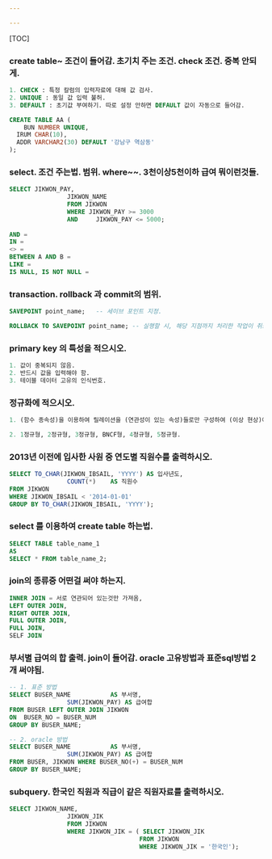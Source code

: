 ```yaml
---

---
```


[TOC]

### create table~ 조건이 들어감. 초기치 주는 조건. check 조건. 중복 안되게.

```SQL
1. CHECK : 특정 칼럼의 입력자료에 대해 값 검사.
2. UNIQUE : 동일 값 입력 불허.
3. DEFAULT : 초기값 부여하기. 따로 설정 안하면 DEFAULT 값이 자동으로 들어감.

CREATE TABLE AA (
	BUN NUMBER UNIQUE,
  IRUM CHAR(10),
  ADDR VARCHAR2(30) DEFAULT '강남구 역삼동'
);
```



### select. 조건 주는법. 범위. where~~. 3천이상5천이하 급여 뭐이런것들.

```SQL
SELECT JIKWON_PAY,
				JIKWON_NAME
				FROM JIKWON
				WHERE JIKWON_PAY >= 3000
				AND		JIKWON_PAY <= 5000;
        
AND =
IN = 
<> =
BETWEEN A AND B =
LIKE =
IS NULL, IS NOT NULL = 
```



### transaction. rollback 과 commit의 범위.

```sql
SAVEPOINT point_name;   -- 세이브 포인트 지정.

ROLLBACK TO SAVEPOINT point_name; -- 실행할 시, 해당 지점까지 처리한 작업이 취소됨.

```



### primary key 의 특성을 적으시오.

```SQL
1. 값이 중복되지 않음.
2. 반드시 값을 입력해야 함.
3. 테이블 데이터 고유의 인식번호.
```



### 정규화에 적으시오.

```SQL
1. (함수 종속성)을 이용하여 릴레이션을 (연관성이 있는 속성)들로만 구성하여 (이상 현상)이 발생하지 않도록 하는것.

2. 1정규형, 2정규형, 3정규형, BNCF형, 4정규형, 5정규형.
```



### 2013년 이전에 입사한 사원 중 연도별 직원수를 출력하시오.

```SQL
SELECT TO_CHAR(JIKWON_IBSAIL, 'YYYY') AS 입사년도,
				COUNT(*)	AS 직원수
FROM JIKWON
WHERE JIKWON_IBSAIL < '2014-01-01'
GROUP BY TO_CHAR(JIKWON_IBSAIL, 'YYYY');
```



### select 를 이용하여 create table 하는법.

```SQL
SELECT TABLE table_name_1
AS
SELECT * FROM table_name_2;
```



### join의 종류중 어떤걸 써야 하는지.

```SQL
INNER JOIN = 서로 연관되어 있는것만 가져옴,
LEFT OUTER JOIN,
RIGHT OUTER JOIN,
FULL OUTER JOIN,
FULL JOIN,
SELF JOIN
```



### 부서별 급여의 합 출력. join이 들어감. oracle 고유방법과 표준sql방법 2개 써야됨.

```SQL
-- 1. 표준 방법
SELECT BUSER_NAME 			AS 부서명,
				SUM(JIKWON_PAY) AS 급여합
FROM BUSER LEFT OUTER JOIN JIKWON
ON	BUSER_NO = BUSER_NUM
GROUP BY BUSER_NAME;

-- 2. oracle 방법
SELECT BUSER_NAME 			AS 부서명,
				SUM(JIKWON_PAY) AS 급여합
FROM BUSER, JIKWON WHERE BUSER_NO(+) = BUSER_NUM
GROUP BY BUSER_NAME;
```



### subquery. 한국인 직원과 직급이 같은 직원자료를 출력하시오.

```SQL
SELECT JIKWON_NAME,
				JIKWON_JIK
				FROM JIKWON
				WHERE JIKWON_JIK = ( SELECT JIKWON_JIK
                           			FROM JIKWON
                           			WHERE JIKWON_JIK = '한국인');
```

